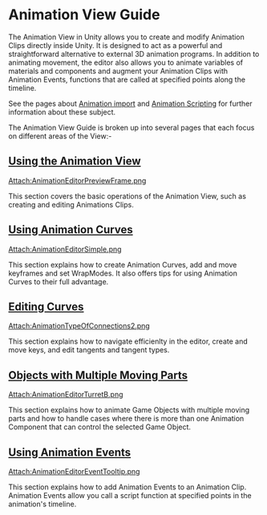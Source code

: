 Animation View Guide
====================


The <span class=keyword>Animation View</span> in Unity allows you to create and modify <span class=keyword>Animation Clips</span> directly inside Unity. It is designed to act as a powerful and straightforward alternative to external 3D animation programs. In addition to animating movement, the editor also allows you to animate variables of materials and components and augment your Animation Clips with <span class=keyword>Animation Events</span>, functions that are called at specified points along the timeline.

See the pages about [Animation import](Animations.md) and [Animation Scripting](AnimationScripting.md) for further information about these subject.

The Animation View Guide is broken up into several pages that each focus on different areas of the View:-

[Using the Animation View](animeditor-UsingAnimationEditor.md)
--------------------------------------------------------------


[Attach:AnimationEditorPreviewFrame.png](animeditor-UsingAnimationEditor.md)

This section covers the basic operations of the <span class=keyword>Animation View</span>, such as creating and editing <span class=keyword>Animations Clips</span>.


[Using Animation Curves](animeditor-AnimationCurves.md)
-------------------------------------------------------


[Attach:AnimationEditorSimple.png](animeditor-AnimationCurves.md)

This section explains how to create <span class=keyword>Animation Curves</span>, add and move <span class=keyword>keyframes</span> and set WrapModes. It also offers tips for using <span class=keyword>Animation Curves</span> to their full advantage.


[Editing Curves](EditingCurves.md)
----------------------------------


[Attach:AnimationTypeOfConnections2.png](EditingCurves.md)

This section explains how to navigate efficienlty in the editor, create and move <span class=keyword>keys</span>, and edit <span class=keyword>tangents</span> and tangent types.


[Objects with Multiple Moving Parts](animeditor-MultipleParts.md)
-----------------------------------------------------------------


[Attach:AnimationEditorTurretB.png](animeditor-MultipleParts.md)

This section explains how to animate <span class=keyword>Game Objects</span> with multiple moving parts and how to handle cases where there is more than one <span class=keyword>Animation Component</span> that can control the selected <span class=keyword>Game Object</span>.


[Using Animation Events](animeditor-AnimationEvents.md)
-------------------------------------------------------


[Attach:AnimationEditorEventTooltip.png](animeditor-AnimationEvents.md)

This section explains how to add <span class=keyword>Animation Events</span> to an <span class=keyword>Animation Clip</span>. Animation Events allow you call a script function at specified points in the animation's timeline.

